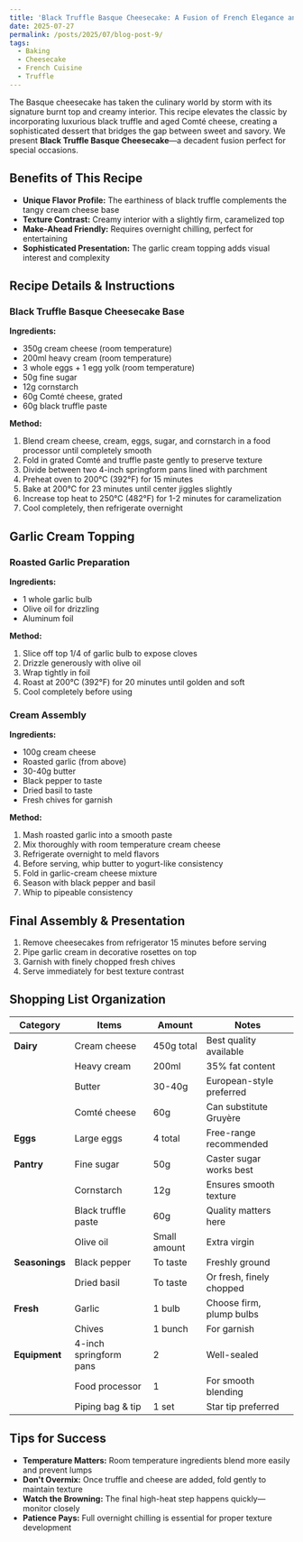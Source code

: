 ```yaml
---
title: 'Black Truffle Basque Cheesecake: A Fusion of French Elegance and Spanish Tradition'
date: 2025-07-27
permalink: /posts/2025/07/blog-post-9/
tags:
  - Baking
  - Cheesecake
  - French Cuisine
  - Truffle
---
```


The Basque cheesecake has taken the culinary world by storm with its signature burnt top and creamy interior. This recipe elevates the classic by incorporating luxurious black truffle and aged Comté cheese, creating a sophisticated dessert that bridges the gap between sweet and savory. We present **Black Truffle Basque Cheesecake**—a decadent fusion perfect for special occasions.

## Benefits of This Recipe

* **Unique Flavor Profile:** The earthiness of black truffle complements the tangy cream cheese base
* **Texture Contrast:** Creamy interior with a slightly firm, caramelized top
* **Make-Ahead Friendly:** Requires overnight chilling, perfect for entertaining
* **Sophisticated Presentation:** The garlic cream topping adds visual interest and complexity

## Recipe Details & Instructions

### Black Truffle Basque Cheesecake Base

**Ingredients:**
- 350g cream cheese (room temperature)
- 200ml heavy cream (room temperature)
- 3 whole eggs + 1 egg yolk (room temperature)
- 50g fine sugar
- 12g cornstarch
- 60g Comté cheese, grated
- 60g black truffle paste

**Method:**
1. Blend cream cheese, cream, eggs, sugar, and cornstarch in a food processor until completely smooth
2. Fold in grated Comté and truffle paste gently to preserve texture
3. Divide between two 4-inch springform pans lined with parchment
4. Preheat oven to 200°C (392°F) for 15 minutes
5. Bake at 200°C for 23 minutes until center jiggles slightly
6. Increase top heat to 250°C (482°F) for 1-2 minutes for caramelization
7. Cool completely, then refrigerate overnight

## Garlic Cream Topping

### Roasted Garlic Preparation

**Ingredients:**
- 1 whole garlic bulb
- Olive oil for drizzling
- Aluminum foil

**Method:**
1. Slice off top 1/4 of garlic bulb to expose cloves
2. Drizzle generously with olive oil
3. Wrap tightly in foil
4. Roast at 200°C (392°F) for 20 minutes until golden and soft
5. Cool completely before using

### Cream Assembly

**Ingredients:**
- 100g cream cheese
- Roasted garlic (from above)
- 30-40g butter
- Black pepper to taste
- Dried basil to taste
- Fresh chives for garnish

**Method:**
1. Mash roasted garlic into a smooth paste
2. Mix thoroughly with room temperature cream cheese
3. Refrigerate overnight to meld flavors
4. Before serving, whip butter to yogurt-like consistency
5. Fold in garlic-cream cheese mixture
6. Season with black pepper and basil
7. Whip to pipeable consistency

## Final Assembly & Presentation

1. Remove cheesecakes from refrigerator 15 minutes before serving
2. Pipe garlic cream in decorative rosettes on top
3. Garnish with finely chopped fresh chives
4. Serve immediately for best texture contrast

## Shopping List Organization

| Category | Items | Amount | Notes |
| --- | --- | --- | --- |
| **Dairy** | Cream cheese | 450g total | Best quality available |
| | Heavy cream | 200ml | 35% fat content |
| | Butter | 30-40g | European-style preferred |
| | Comté cheese | 60g | Can substitute Gruyère |
| **Eggs** | Large eggs | 4 total | Free-range recommended |
| **Pantry** | Fine sugar | 50g | Caster sugar works best |
| | Cornstarch | 12g | Ensures smooth texture |
| | Black truffle paste | 60g | Quality matters here |
| | Olive oil | Small amount | Extra virgin |
| **Seasonings** | Black pepper | To taste | Freshly ground |
| | Dried basil | To taste | Or fresh, finely chopped |
| **Fresh** | Garlic | 1 bulb | Choose firm, plump bulbs |
| | Chives | 1 bunch | For garnish |
| **Equipment** | 4-inch springform pans | 2 | Well-sealed |
| | Food processor | 1 | For smooth blending |
| | Piping bag & tip | 1 set | Star tip preferred |

## Tips for Success

* **Temperature Matters:** Room temperature ingredients blend more easily and prevent lumps
* **Don't Overmix:** Once truffle and cheese are added, fold gently to maintain texture
* **Watch the Browning:** The final high-heat step happens quickly—monitor closely
* **Patience Pays:** Full overnight chilling is essential for proper texture development

